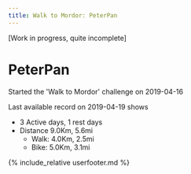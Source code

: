 ```yaml
---
title: Walk to Mordor: PeterPan
---
```


\[Work in progress, quite incomplete\]

# PeterPan

Started the 'Walk to Mordor' challenge on 2019-04-16

Last available record on 2019-04-19 shows
* 3 Active days, 1 rest days
* Distance 9.0Km, 5.6mi
  * Walk: 4.0Km, 2.5mi
  * Bike: 5.0Km, 3.1mi

{% include_relative userfooter.md %}
